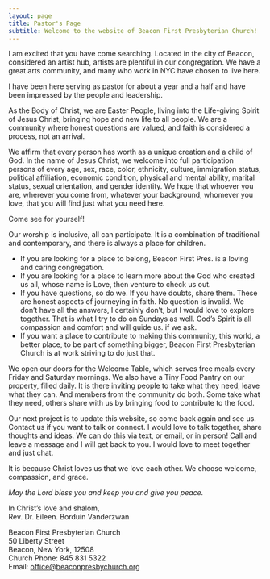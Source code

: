 ```yaml
---
layout: page
title: Pastor's Page
subtitle: Welcome to the website of Beacon First Presbyterian Church!
---
```


I am excited that you have come searching. Located in the city of Beacon, considered an artist
hub, artists are plentiful in our congregation. 
We have a great arts community, and many who work in NYC have chosen to live here.

I have been here serving as pastor for about a year and a half and have
been impressed by the people and leadership.

As the Body of Christ, we are Easter People, living into the Life-giving Spirit of
Jesus Christ, bringing hope and new life to all people. We are a community where
honest questions are valued, and faith is considered a process, not an arrival.

We affirm that every person has worth as a unique creation and a child of God. In
the name of Jesus Christ, we welcome into full participation persons of every age,
sex, race, color, ethnicity, culture, immigration status, political affiliation, economic
condition, physical and mental ability, marital status, sexual orientation, and gender identity. We hope that
whoever you are, wherever you come from, whatever your background, whomever you love, that you will
find just what you need here.

Come see for yourself!

Our worship is inclusive, all can participate. It is a combination of traditional and
contemporary, and there is always a place for children.
* If you are looking for a place to belong, Beacon First Pres. is a loving and caring
congregation.
* If you are looking for a place to learn more about the God who created us all, whose name
is Love, then venture to check us out.
* If you have questions, so do we. If you have doubts, share them. These are honest
aspects of journeying in faith. No question is invalid. We don’t have all the answers, I
certainly don’t, but I would love to explore together. That is what I try to do on Sundays
as well. God’s Spirit is all compassion and comfort and will guide us. if we ask.
* If you want a place to contribute to making this community, this world, a better place, to be
part of something bigger, Beacon First Presbyterian Church is at work striving to do
just that.

We open our doors for the Welcome Table, which serves free meals every Friday and
Saturday mornings. We also have a Tiny Food Pantry on our property, filled daily. It is there
inviting people to take what they need, leave what they can. And members from the
community do both. Some take what they need, others share with us by bringing food to
contribute to the food.

Our next project is to update this website, so come back again and see us. Contact us if
you want to talk or connect. I would love to talk together, share thoughts and ideas. We can
do this via text, or email, or in person! Call and leave a message and I will get back to you. I
would love to meet together and just chat.

It is because Christ loves us that we love each other.
We choose welcome, compassion, and grace.

_May the Lord bless you and keep you and give you peace._

In Christ’s love and shalom,<br/>
Rev. Dr. Eileen. Borduin Vanderzwan

Beacon First Presbyterian Church<br/>
50 Liberty Street<br/>
Beacon, New York, 12508<br/>
Church Phone: 845 831 5322<br/>
Email: office@beaconpresbychurch.org<br/>
